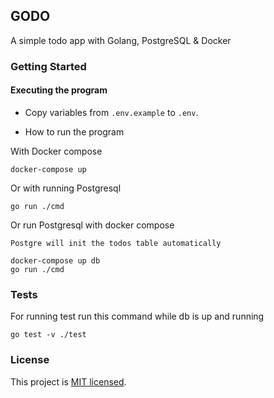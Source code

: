 ## GODO

A simple todo app with Golang, PostgreSQL & Docker

### Getting Started

#### Executing the program

- Copy variables from `.env.example` to `.env`.

- How to run the program

With Docker compose

```
docker-compose up
```

Or with running Postgresql

```
go run ./cmd
```

Or run Postgresql with docker compose

`Postgre will init the todos table automatically`

```
docker-compose up db
go run ./cmd
```

### Tests

For running test run this command while db is up and running

```
go test -v ./test
```

### License

This project is [MIT licensed](http://opensource.org/licenses/MIT).

